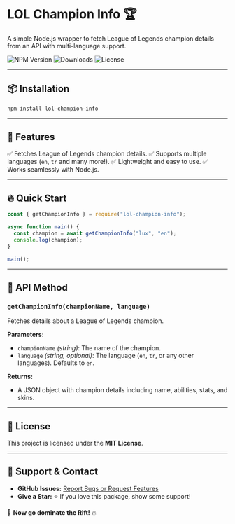 # LOL Champion Info 🏆

A simple Node.js wrapper to fetch League of Legends champion details from an API with multi-language support.

![NPM Version](https://img.shields.io/npm/v/lol-champion-info?color=blue&style=flat-square)
![Downloads](https://img.shields.io/npm/dt/lol-champion-info?color=green&style=flat-square)
![License](https://img.shields.io/npm/l/lol-champion-info?style=flat-square)

---

## 📦 Installation

```sh
npm install lol-champion-info
```

---

## 🚀 Features
✅ Fetches League of Legends champion details.
✅ Supports multiple languages (`en`, `tr` and many more!).
✅ Lightweight and easy to use.
✅ Works seamlessly with Node.js.

---

## 🔥 Quick Start

```js
const { getChampionInfo } = require("lol-champion-info");

async function main() {
  const champion = await getChampionInfo("lux", "en");
  console.log(champion);
}

main();
```

---

## 📌 API Method

### `getChampionInfo(championName, language)`
Fetches details about a League of Legends champion.

**Parameters:**
- `championName` _(string)_: The name of the champion.
- `language` _(string, optional)_: The language (`en`, `tr`, or any other languages). Defaults to `en`.

**Returns:**
- A JSON object with champion details including name, abilities, stats, and skins.

---

## 📜 License

This project is licensed under the **MIT License**.

---

## 🌟 Support & Contact

- **GitHub Issues:** [Report Bugs or Request Features](https://github.com/utkuberkaykoc/lol-champion-info/issues)
- **Give a Star:** ⭐ If you love this package, show some support!

🚀 **Now go dominate the Rift!** 🔥
